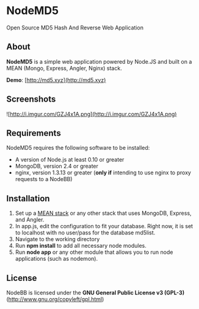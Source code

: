 NodeMD5
=======
Open Source MD5 Hash And Reverse Web Application

## About
**NodeMD5** is a simple web application powered by Node.JS and built on a MEAN (Mongo, Express, Angler, Nginx) stack.

**Demo**: [http://md5.xyz](http://md5.xyz)

## Screenshots
![http://i.imgur.com/GZJ4x1A.png](http://i.imgur.com/GZJ4x1A.png)

## Requirements
NodeMD5 requires the following software to be installed:

* A version of Node.js at least 0.10 or greater
* MongoDB, version 2.4 or greater
* nginx, version 1.3.13 or greater (**only if** intending to use nginx to proxy requests to a NodeBB)


## Installation
1. Set up a [MEAN stack](http://mean.io) or any other stack that uses MongoDB, Express, and Angler.
2. In app.js, edit the configuration to fit your database.  Right now, it is set to localhost with no user/pass for the database md5list.
3. Navigate to the working directory
4. Run **npm install** to add all necessary node modules.
4. Run **node app** or any other module that allows you to run node applications (such as nodemon).

## License
NodeBB is licensed under the **GNU General Public License v3 (GPL-3)** (http://www.gnu.org/copyleft/gpl.html)
